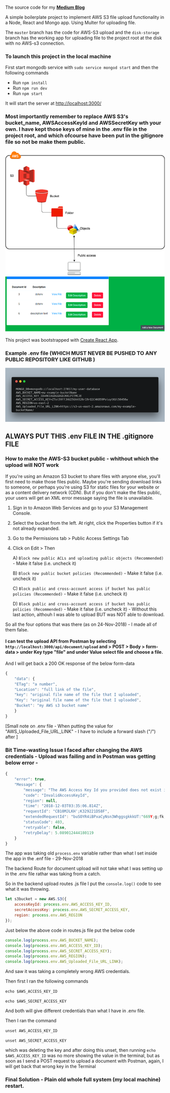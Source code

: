 The source code for my **[Medium Blog](https://medium.com/@paulrohan/file-upload-to-aws-s3-bucket-in-a-node-react-mongo-app-and-using-multer-72884322aada)**

A simple boilerplate project to implement AWS S3 file upload functionality in a Node, React and Mongo app. Using Multer for uploading file.

The `master` branch has the code for AWS-S3 upload and the `disk-storage` branch has the working app for uploading file to the project root at the disk with no AWS-s3 connection.

### To launch this project in the local machine

First start mongodb service with `sudo service mongod start` and then the following commands

-   Run `npm install`
-   Run `npm run dev`
-   Run `npm start`

It will start the server at [http://localhost:3000/](http://localhost:3000/)

### Most importantly remember to replace AWS S3's bucket_name, AWSAccessKeyId and AWSSecretKey wth your own. I have kept those keys of mine in the .env file in the project root, and which ofcourse have been put in the gitignore file so not be make them public.

<img src="AWS_S3-1.png">

<img src="app-running-in-localhost.png">

This project was bootstrapped with [Create React App](https://github.com/facebook/create-react-app).

### Example .env file (WHICH MUST NEVER BE PUSHED TO ANY PUBLIC REPOSITORY LIKE GITHUB )

<img src="example-env-file.png">

## ALWAYS PUT THIS .env FILE IN THE .gitignore FILE

### How to make the AWS-S3 bucket public - whithout which the upload will NOT work

If you're using an Amazon S3 bucket to share files with anyone else, you'll first need to make those files public. Maybe you're sending download links to someone, or perhaps you're using S3 for static files for your website or as a content delivery network (CDN). But if you don't make the files public, your users will get an XML error message saying the file is unavailable.

1. Sign in to Amazon Web Services and go to your S3 Management Console.

2. Select the bucket from the left. At right, click the Properties button if it's not already expanded.

3. Go to the Permissions tab > Public Access Settings Tab

4. Click on Edit > Then

    A) `Block new public ACLs and uploading public objects (Recommended)` - Make it false (i.e. uncheck it)

    B) `Block new public bucket policies (Recommended)` - Make it false (i.e. uncheck it)

    C) `Block public and cross-account access if bucket has public policies (Recommended)` - Make it false (i.e. uncheck it)

    D) `Block public and cross-account access if bucket has public policies (Recommended)` - Make it false (i.e. uncheck it) - Without this last action, althouh I was able to upload BUT was NOT able to download.

So all the four options that was there (as on 24-Nov-2018) - I made all of them false.

#### I can test the upload API from Postman by selecting `http://localhost:3000/api/document/upload` and > POST > Body > form-data > under Key type "file" and under Value select file and choose a file.

And I will get back a 200 OK response of the below form-data

```js
{
	"data": {
	"ETag": "a number",
	"Location": "full link of the file",
	"key": "original file name of the file that I uploaded",
	"Key": "original file name of the file that I uploaded",
	"Bucket": "my AWS s3 bucket name"
	}
}
```

[Small note on .env file - When putting the value for "AWS_Uploaded_File_URL_LINK" - I have to include a forward slash ("/") after ]

### Bit Time-wasting Issue I faced after changing the AWS credentials - Upload was failing and in Postman was getting below error -

```js
{
    "error": true,
    "Message": {
        "message": "The AWS Access Key Id you provided does not exist in our records.",
        "code": "InvalidAccessKeyId",
        "region": null,
        "time": "2018-12-03T03:35:06.814Z",
        "requestId": "CB10MJLKH';K329221D58F",
        "extendedRequestId": "buSOYR4iBPxaCyNsn3WhggsgkkkUT:"669Y;g;fk;gffLuJe2596PO1464RRw+is7Gg=",
        "statusCode": 403,
        "retryable": false,
        "retryDelay": 5.089012444180119
    }
}
```

The app was taking old `process.env` variable rather than what I set inside the app in the .enf file - 29-Nov-2018

The backend Route for document upload will not take what I was setting up in the .env file rathar was taking from a catch.

So in the backend upload routes .js file I put the `console.log()` code to see what it was throwing.

```js
let s3bucket = new AWS.S3({
	accessKeyId: process.env.AWS_ACCESS_KEY_ID,
	secretAccessKey: process.env.AWS_SECRET_ACCESS_KEY,
	region: process.env.AWS_REGION
});
```

Just below the above code in routes.js file put the below code

```js
console.log(process.env.AWS_BUCKET_NAME);
console.log(process.env.AWS_ACCESS_KEY_ID);
console.log(process.env.AWS_SECRET_ACCESS_KEY);
console.log(process.env.AWS_REGION);
console.log(process.env.AWS_Uploaded_File_URL_LINK);
```

And saw it was taking a completely wrong AWS credentials.

Then first I ran the following commands

`echo $AWS_ACCESS_KEY_ID`

`echo $AWS_SECRET_ACCESS_KEY`

And both will give different credentials than what I have in .env file.

Then I ran the command

`unset AWS_ACCESS_KEY_ID`

`unset AWS_SECRET_ACCESS_KEY`

which was deleting the key and after doing this unset, then running `echo $AWS_ACCESS_KEY_ID` was no more showing the value in the terminal, but as soon as I send a POST request to upload a document with Postman, again, I will get back that wrong key in the Terminal

### Final Solution - Plain old whole full system (my local machine) restart.

